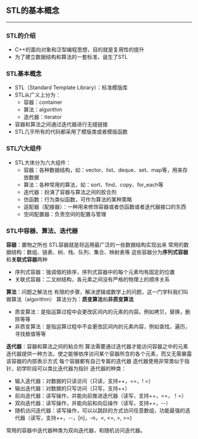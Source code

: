 ## STL的基本概念
---
### STL的介绍
- C++的面向对象和泛型编程思想，目的就是复用性的提升
- 为了建立数据结构和算法的一套标准，诞生了STL

### STL基本概念
- STL（Standard Template Library）：标准模版库
- STL从广义上分为：
    - 容器：container
    - 算法：algorithm
    - 迭代器：iterator
- 容器和算法之间通过迭代器进行无缝链接
- STL几乎所有的代码都采用了模版类或者模版函数

### STL六大组件
- STL大体分为六大组件：
    - 容器：各种数据结构，如：vector、list、deque、set、map等，用来存放数据
    - 算法：各种常用的算法，如：sort、find、copy、for_each等
    - 迭代器：扮演了容器与算法之间的胶合剂
    - 仿函数：行为类似函数，可作为算法的某种策略
    - 适配器（配接器）：一种用来修饰容器或者仿函数或者迭代器接口的东西
    - 空间配置器：负责空间的配置与管理

### STL中容器、算法、迭代器

**容器**：置物之所也
STL容器就是将运用最广泛的一些数据结构实现出来
常用的数据结构：数组、链表、树、栈、队列、集合、映射表等
这些容器分为**序列式容器**和**关联式容器**两种
- 序列式容器：强调值的排序，序列式容器中的每个元素均有固定的位置
- 关联式容器：二叉树结构，各元素之间没有严格的物理上的顺序关系

**算法**：问题之解法也
有限的步骤，解决逻辑或数学上的问题，这一门学科我们叫做算法（algorithm）
算法分为：**质变算法**和**非质变算法**
- 质变算法：是指运算过程中会更改区间内的元素的内容。例如拷贝，替换，删除等等
- 非质变算法：是指运算过程中不会更改区间内的元素内容，例如查找，遍历，寻找极值等等

**迭代器**：容器和算法之间的粘合剂
算法需要通过迭代器才能访问容器之中的元素
迭代器提供一种方法，使之能够依序访问某个容器所含的各个元素，而又无需暴露该容器的内部表示方式
每个容器都有自己专属的迭代器
迭代器使用非常类似于指针，初学阶段可以类比迭代器为指针
迭代器的种类：
- 输入迭代器：对数据的只读访问（只读，支持++，==，! =）
- 输出迭代器：对数据的只写访问（只写，支持++）
- 前向迭代器：读写操作，并能向前推进迭代器（读写，支持++，==，！=）
- 双向迭代器：读写操作，并能向前和向后操作（读写，支持++，--）
- 随机访问迭代器：读写操作，可以以跳跃的方式访问任意数组，功能最强的迭代器（读写，支持++，--，\[n\]，-n，<, <=, >, >=)

常用的容器中迭代器种类为双向迭代器，和随机访问迭代器。
